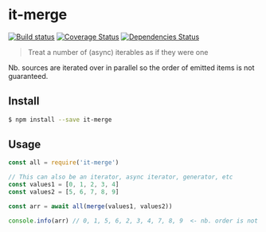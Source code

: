 # it-merge

[![Build status](https://github.com/achingbrain/it/actions/workflows/test.yml/badge.svg?branch=master)](https://github.com/achingbrain/it/actions/workflows/test.yml) [![Coverage Status](https://coveralls.io/repos/github/achingbrain/it/badge.svg?branch=master)](https://coveralls.io/github/achingbrain/it?branch=master) [![Dependencies Status](https://david-dm.org/achingbrain/it/status.svg?path=packages/it-merge)](https://david-dm.org/achingbrain/it?path=packages/it-merge)

> Treat a number of (async) iterables as if they were one

Nb. sources are iterated over in parallel so the order of emitted items is not guaranteed.

## Install

```sh
$ npm install --save it-merge
```

## Usage

```javascript
const all = require('it-merge')

// This can also be an iterator, async iterator, generator, etc
const values1 = [0, 1, 2, 3, 4]
const values2 = [5, 6, 7, 8, 9]

const arr = await all(merge(values1, values2))

console.info(arr) // 0, 1, 5, 6, 2, 3, 4, 7, 8, 9  <- nb. order is not guaranteed
```
